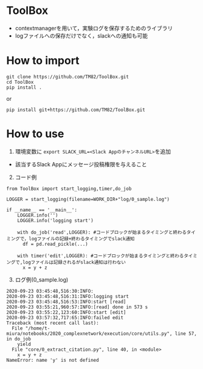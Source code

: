 # ToolBox

- contextmanagerを用いて，実験ログを保存するためのライブラリ
- logファイルへの保存だけでなく，slackへの通知も可能

# How to import
```
git clone https://github.com/TM82/ToolBox.git
cd ToolBox
pip install .
```
or
```
pip install git+https://github.com/TM82/ToolBox.git
```

# How to use

1. 環境変数に `export SLACK_URL=<Slack AppのチャンネルURL>`を追加
  - 該当するSlack Appにメッセージ投稿権限を与えること
2. コード例
```
from ToolBox import start_logging,timer,do_job

LOGGER = start_logging(filename=WORK_DIR+"log/0_sample.log")

if __name__ == '__main__':
    LOGGER.info('')
    LOGGER.info('logging start')
    
    with do_job('read',LOGGER): #コードブロックが始まるタイミングと終わるタイミングで，logファイルの記録+終わるタイミングでslack通知
      df = pd.read_pickle(...)
    
    with timer('edit',LOGGER): #コードブロックが始まるタイミングと終わるタイミングで,logファイルは記録されるがslack通知は行わない
      x = y + z
```
3. ログ例(0_sample.log)
```
2020-09-23 03:45:48,516:30:INFO:
2020-09-23 03:45:48,516:31:INFO:logging start
2020-09-23 03:45:48,516:53:INFO:start [read]
2020-09-23 03:55:21,960:57:INFO:[read] done in 573 s
2020-09-23 03:55:22,123:60:INFO:start [edit]
2020-09-23 03:57:32,717:65:INFO:failed edit
Traceback (most recent call last):
  File "/home/t-miura/notebooks/2020_complexnetwork/execution/core/utils.py", line 57, in do_job
    yield
  File "core/0_extract_citation.py", line 40, in <module>
    x = y + z
NameError: name 'y' is not defined
```
